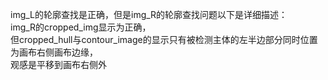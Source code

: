 img_L的轮廓查找是正确，但是img_R的轮廓查找问题以下是详细描述：  
img_R的cropped_img显示为正确，  
但cropped_hull与contour_image的显示只有被检测主体的左半边部分同时位置为画布右侧画布边缘，  
观感是平移到画布右侧外  
